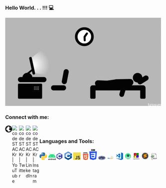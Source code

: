 ### Hello World. . . !!! 💻
![Coder](https://github.com/marzan-666/marzan-666/blob/main/Code%20and%20Sleep.gif)
<!--
**marzan-666/marzan-666** is a ✨ _special_ ✨ repository because its `README.md` (this file) appears on your GitHub profile.

### Here are some ideas to get you started:

- 🔭 I’m currently working on ...
- 🌱 I’m currently learning ...
- 👯 I’m looking to collaborate on ...
- 🤔 I’m looking for help with ...
- 💬 Ask me about ...
- 📫 How to reach me: ...
- 😄 Pronouns: ...
- ⚡ Fun fact: ...
-->

### Connect with me:

<img align="left" alt="codeSTACKr.com" width="22px" src="https://raw.githubusercontent.com/iconic/open-iconic/master/svg/globe.svg" />
<img align="left" alt="codeSTACKr | YouTube" width="22px" src="https://cdn.jsdelivr.net/npm/simple-icons@v3/icons/youtube.svg" />
<img align="left" alt="codeSTACKr | Twitter" width="22px" src="https://cdn.jsdelivr.net/npm/simple-icons@v3/icons/twitter.svg" />
<img align="left" alt="codeSTACKr | LinkedIn" width="22px" src="https://cdn.jsdelivr.net/npm/simple-icons@v3/icons/linkedin.svg" />
<img align="left" alt="codeSTACKr | Instagram" width="22px" src="https://cdn.jsdelivr.net/npm/simple-icons@v3/icons/instagram.svg" />


<br /> 

### Languages and Tools:

<img src="https://github.com/marzan-666/marzan-666/blob/main/python.png" width=24 /> <img src="https://github.com/marzan-666/marzan-666/blob/main/android.png" width=24 /><img src="https://github.com/marzan-666/marzan-666/blob/main/c.png" width=24 /> <img src="https://github.com/marzan-666/marzan-666/blob/main/c%2B%2B.png" width=24 /> <img src="https://github.com/marzan-666/marzan-666/blob/main/js.png" width=24 /> <img src="https://github.com/marzan-666/marzan-666/blob/main/html.png" width=24 /><img src="https://github.com/marzan-666/marzan-666/blob/main/css.png" width=24 /> <img src="https://github.com/marzan-666/marzan-666/blob/main/php.png" width=24 /> <img src="https://github.com/marzan-666/marzan-666/blob/main/mysql.png" width=24 /> <img src="https://github.com/marzan-666/marzan-666/blob/main/vscode.png" width=24 /> <img src="https://github.com/marzan-666/marzan-666/blob/main/Android%20Studio.png" width=24 /> <img src="https://github.com/marzan-666/marzan-666/blob/main/codeblocks.png" width=24 /> <img src="https://github.com/marzan-666/marzan-666/blob/main/sublime.jpg" width=24 /> <img src="https://github.com/marzan-666/marzan-666/blob/main/notepad.png" width=24 />



